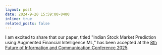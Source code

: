 ```yaml
---
layout: post
date: 2024-9-20 15:59:00-0400
inline: true
related_posts: false
---
```


I am excited to share that our paper, titled "Indian Stock Market Prediction using Augmented Financial Intelligence ML," has been accepted at the [8th Future of Information and Communication Conference 2025](https://saiconference.com/FICC).